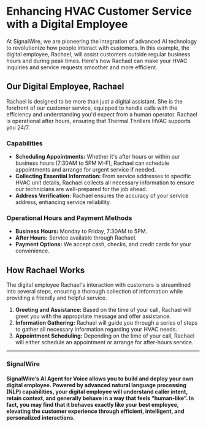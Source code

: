 # Enhancing HVAC Customer Service with a Digital Employee

At SignalWire, we are pioneering the integration of advanced AI technology to revolutionize how people interact with customers. In this example, the digital employee, Rachael, will assist customers outside regular business hours and during peak times. Here's how Rachael can make your HVAC inquiries and service requests smoother and more efficient.

## Our Digital Employee, Rachael

Rachael is designed to be more than just a digital assistant. She is the forefront of our customer service, equipped to handle calls with the efficiency and understanding you'd expect from a human operator. Rachael is operational after hours, ensuring that Thermal Thrillers HVAC supports you 24/7.

### **Capabilities**

- **Scheduling Appointments:** Whether it's after hours or within our business hours (7:30AM to 5PM M-F), Rachael can schedule appointments and arrange for urgent service if needed.
- **Collecting Essential Information:** From service addresses to specific HVAC unit details, Rachael collects all necessary information to ensure our technicians are well-prepared for the job ahead.
- **Address Verification:** Rachael ensures the accuracy of your service address, enhancing service reliability.

### **Operational Hours and Payment Methods**

- **Business Hours:** Monday to Friday, 7:30AM to 5PM.
- **After Hours:** Service available through Rachael.
- **Payment Options:** We accept cash, checks, and credit cards for your convenience.

## How Rachael Works

The digital employee Rachael's interaction with customers is streamlined into several steps, ensuring a thorough collection of information while providing a friendly and helpful service.

1. **Greeting and Assistance:** Based on the time of your call, Rachael will greet you with the appropriate message and offer assistance.
2. **Information Gathering:** Rachael will guide you through a series of steps to gather all necessary information regarding your HVAC needs.
3. **Appointment Scheduling:** Depending on the time of your call, Rachael will either schedule an appointment or arrange for after-hours service.

---------------------

### SignalWire

#### SignalWire’s AI Agent for Voice allows you to build and deploy your own digital employee. Powered by advanced natural language processing (NLP) capabilities, your digital employee will understand caller intent, retain context, and generally behave in a way that feels “human-like”.  In fact, you may find that it behaves exactly like your best employee, elevating the customer experience through efficient, intelligent, and personalized interactions.



